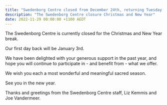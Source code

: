 ```yaml
---
title: "Swedenborg Centre closed from December 24th, returning Tuesday January 3rd"
description: "The Swedenborg Centre closure Christmas and New Year"
date: 2022-11-29 00:00:00 +1100 AEDT
---
```


The Swedenborg Centre is currently closed for the Christmas and New Year break.

Our first day back will be January 3rd.

We have been delighted with your generous support in the past year, and hope you will continue to participate in - and benefit from - what we offer.

We wish you each a most wonderful and meaningful sacred season.

See you in the new year.

Thanks and greetings from the Swedenborg Centre staff, Liz Kemmis and Joe Vandermeer.
